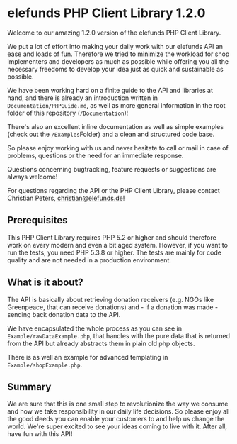 elefunds PHP Client Library 1.2.0
=================================

Welcome to our amazing 1.2.0 version of the elefunds PHP Client Library.

We put a lot of effort into making your daily work with our elefunds API an ease and loads of fun.
Therefore we tried to minimize the workload for shop implementers and developers as much as possible 
while offering you all the necessary freedoms to develop your idea just as quick and sustainable as possible.

We have been working hard on a finite guide to the API and libraries at hand, and there is already an introduction written in
`Documentation/PHPGuide.md`, as well as more general information in the root folder of this repository (`/Documentation`)!

There's also an excellent inline documentation as well as simple examples (check out the `/Examples`Folder)
and a clean and structured code base.

So please enjoy working with us and never hesitate to call or mail in case of problems, questions or the need for an immediate response.

Questions concerning bugtracking, feature requests or suggestions are always welcome!

For questions regarding the API or the PHP Client Library, please contact Christian Peters, <christian@elefunds.de>!


Prerequisites
-------------

This PHP Client Library requires PHP 5.2 or higher and should therefore work on every modern and even a bit aged system.
However, if you want to run the tests, you need PHP 5.3.8 or higher. The tests are mainly for code quality and are not
needed in a production environment.


What is it about?
-----------------

The API is basically about retrieving donation receivers (e.g. NGOs like Greenpeace, that can receive donations) and -
if a donation was made - sending back donation data to the API.

We have encapsulated the whole process as you can see in `Example/rawDataExample.php`, that handles with the pure
data that is returned from the API but already abstracts them in plain old php objects.

There is as well an example for advanced templating in `Example/shopExample.php`.


Summary
-------

We are sure that this is one small step to revolutionize the way we consume and 
how we take responsibility in our daily life decisions.
So please enjoy all the good deeds you can enable your customers to and help us change the world.
We're super excited to see your ideas coming to live with it.
After all, have fun with this API!
